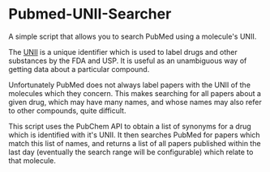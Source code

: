 # Pubmed-UNII-Searcher

A simple script that allows you to search PubMed using a molecule's UNII.

The [UNII](https://en.wikipedia.org/wiki/Unique_Ingredient_Identifier) is a unique identifier which is used to label drugs and other substances by the FDA and USP. It is useful as an unambiguous way of getting data about a particular compound. 

Unfortunately PubMed does not always label papers with the UNII of the molecules which they concern. This makes searching for all papers about a given drug, which may have many names, and whose names may also refer to other compounds, quite difficult.

This script uses the PubChem API to obtain a list of synonyms for a drug which is identified with it's UNII. It then searches PubMed for papers which match this list of names, and returns a list of all papers published within the last day (eventually the search range will be configurable) which relate to that molecule.

